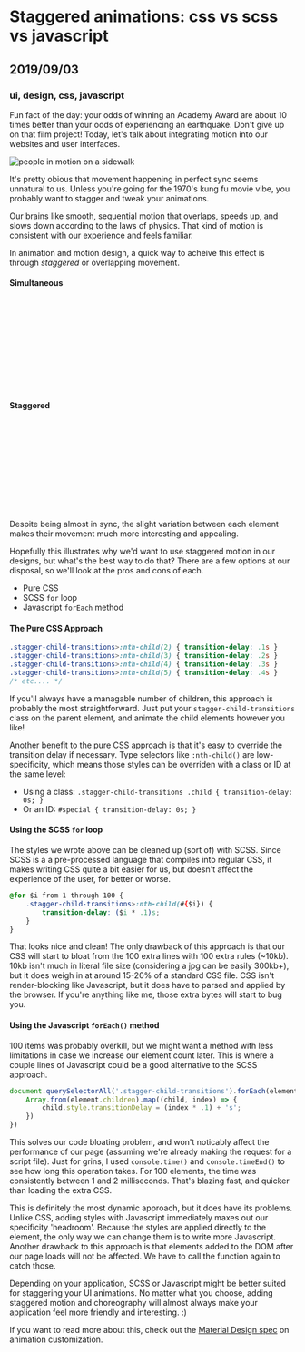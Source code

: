 # Staggered animations: css vs scss vs javascript
## 2019/09/03
### ui, design, css, javascript

Fun fact of the day: your odds of winning an Academy Award are about 10 times better than your odds of experiencing an earthquake.  Don't give up on that film project! Today, let's talk about integrating motion into our websites and user interfaces.

![people in motion on a sidewalk](/_images/blog/people-in-motion.jpg)

It's pretty obious that movement happening in perfect sync seems unnatural to us. Unless you're going for the 1970's kung fu movie vibe, you probably want to stagger and tweak your animations.

Our brains like smooth, sequential motion that overlaps, speeds up, and slows down according to the laws of physics.  That kind of motion is consistent with our experience and feels familiar.

In animation and motion design, a quick way to acheive this effect is through *staggered* or overlapping movement.

<style>

@keyframes move {
    0% {
        transform: translate(0);
    }
    50% {
        transform: translateX(10em);
        --delay: 0s;
    }
}

.example-wrapper {
    font-size: 1rem;
    position: relative;
    height: auto;
    width: 100%;
    margin-bottom: var(--PAD-M);
}

.example-wrapper .example-circle {
    width: 2em;
    height: 2em;
    border-radius: 50%;
    background: var(--CL-1);
    animation: move 4s ease-in-out alternate infinite running;
    animation-delay: var(--delay);
}

.staggered>:nth-child(4),
.staggered>:nth-child(2) {
    animation-delay: .2s;
}

.staggered>:nth-child(5),
.staggered>:nth-child(1) {
    animation-delay: .4s;
}

</style>

#### Simultaneous

<div class="example-wrapper">
    <div class="example-circle"></div>
    <div class="example-circle"></div>
    <div class="example-circle"></div>
    <div class="example-circle"></div>
    <div class="example-circle"></div>
</div>

#### Staggered

<div class="example-wrapper staggered">
    <div class="example-circle"></div>
    <div class="example-circle"></div>
    <div class="example-circle"></div>
    <div class="example-circle"></div>
    <div class="example-circle"></div>
</div>

Despite being almost in sync, the slight variation between each element makes their movement much more interesting and appealing.

Hopefully this illustrates why we'd want to use staggered motion in our designs, but what's the best way to do that? There are a few options at our disposal, so we'll look at the pros and cons of each.

- Pure CSS
- SCSS `for` loop
- Javascript `forEach` method

#### The Pure CSS Approach

```css
.stagger-child-transitions>:nth-child(2) { transition-delay: .1s }
.stagger-child-transitions>:nth-child(3) { transition-delay: .2s }
.stagger-child-transitions>:nth-child(4) { transition-delay: .3s }
.stagger-child-transitions>:nth-child(5) { transition-delay: .4s }
/* etc.... */
```

If you'll always have a managable number of children, this approach is probably the most straightforward. Just put your `stagger-child-transitions` class on the parent element, and animate the child elements however you like!

Another benefit to the pure CSS approach is that it's easy to override the transition delay if necessary. Type selectors like `:nth-child()` are low-specificity, which means those styles can be overriden with a class or ID at the same level:
- Using a class: `.stagger-child-transitions .child { transition-delay: 0s; }`
- Or an ID: `#special { transition-delay: 0s; }`


#### Using the SCSS `for` loop
The styles we wrote above can be cleaned up (sort of) with SCSS. Since SCSS is a a pre-processed language that compiles into regular CSS, it makes writing CSS quite a bit easier for us, but doesn't affect the experience of the user, for better or worse.

```css
@for $i from 1 through 100 {
    .stagger-child-transitions>:nth-child(#{$i}) {
        transition-delay: ($i * .1)s;
    }
}
```

That looks nice and clean!  The only drawback of this approach is that our CSS will start to bloat from the 100 extra lines with 100 extra rules (~10kb). 10kb isn't much in literal file size (considering a jpg can be easily 300kb+), but it does weigh in at around 15-20% of a standard CSS file. CSS isn't render-blocking like Javascript, but it does have to parsed and applied by the browser. If you're anything like me, those extra bytes will start to bug you.


#### Using the Javascript `forEach()` method

100 items was probably overkill, but we might want a method with less limitations in case we increase our element count later. This is where a couple lines of Javascript could be a good alternative to the SCSS approach.

```javascript
document.querySelectorAll('.stagger-child-transitions').forEach(element => {
    Array.from(element.children).map((child, index) => {
        child.style.transitionDelay = (index * .1) + 's';
    })
})
```

This solves our code bloating problem, and won't noticably affect the performance of our page (assuming we're already making the request for a script file). Just for grins, I used `console.time()` and `console.timeEnd()` to see how long this operation takes. For 100 elements, the time was consistently between 1 and 2 milliseconds. That's blazing fast, and quicker than loading the extra CSS.

This is definitely the most dynamic approach, but it does have its problems. Unlike CSS, adding styles with Javascript immediately maxes out our specificity 'headroom'. Because the styles are applied directly to the element, the only way we can change them is to write more Javascript. Another drawback to this approach is that elements added to the DOM after our page loads will not be affected. We have to call the function again to catch those.

Depending on your application, SCSS or Javascript might be better suited for staggering your UI animations. No matter what you choose, adding staggered motion and choreography will almost always make your application feel more friendly and interesting. :)

If you want to read more about this, check out the [Material Design spec](https://material.io/design/motion/customization.html#sequencing) on animation customization.
